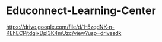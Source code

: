 # Educonnect-Learning-Center
https://drive.google.com/file/d/1-5zqdNK-n-KEhECPjtdqixDpl3K4mUzc/view?usp=drivesdk
